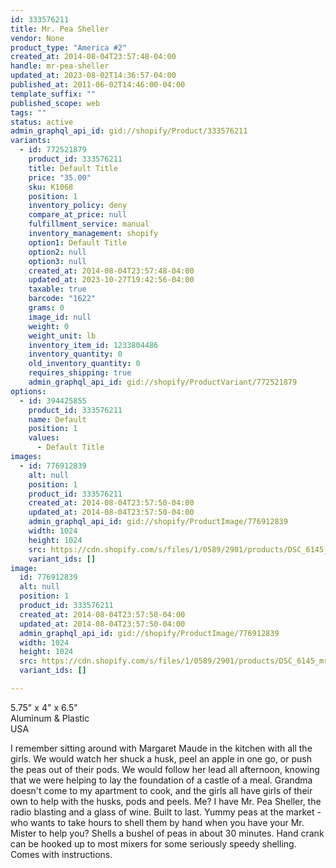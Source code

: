 ```yaml
---
id: 333576211
title: Mr. Pea Sheller
vendor: None
product_type: "America #2"
created_at: 2014-08-04T23:57:48-04:00
handle: mr-pea-sheller
updated_at: 2023-08-02T14:36:57-04:00
published_at: 2011-06-02T14:46:00-04:00
template_suffix: ""
published_scope: web
tags: ""
status: active
admin_graphql_api_id: gid://shopify/Product/333576211
variants:
  - id: 772521879
    product_id: 333576211
    title: Default Title
    price: "35.00"
    sku: K1068
    position: 1
    inventory_policy: deny
    compare_at_price: null
    fulfillment_service: manual
    inventory_management: shopify
    option1: Default Title
    option2: null
    option3: null
    created_at: 2014-08-04T23:57:48-04:00
    updated_at: 2023-10-27T19:42:56-04:00
    taxable: true
    barcode: "1622"
    grams: 0
    image_id: null
    weight: 0
    weight_unit: lb
    inventory_item_id: 1233804486
    inventory_quantity: 0
    old_inventory_quantity: 0
    requires_shipping: true
    admin_graphql_api_id: gid://shopify/ProductVariant/772521879
options:
  - id: 394425855
    product_id: 333576211
    name: Default
    position: 1
    values:
      - Default Title
images:
  - id: 776912839
    alt: null
    position: 1
    product_id: 333576211
    created_at: 2014-08-04T23:57:50-04:00
    updated_at: 2014-08-04T23:57:50-04:00
    admin_graphql_api_id: gid://shopify/ProductImage/776912839
    width: 1024
    height: 1024
    src: https://cdn.shopify.com/s/files/1/0589/2901/products/DSC_6145_mrpeaasheller.jpeg?v=1407211070
    variant_ids: []
image:
  id: 776912839
  alt: null
  position: 1
  product_id: 333576211
  created_at: 2014-08-04T23:57:50-04:00
  updated_at: 2014-08-04T23:57:50-04:00
  admin_graphql_api_id: gid://shopify/ProductImage/776912839
  width: 1024
  height: 1024
  src: https://cdn.shopify.com/s/files/1/0589/2901/products/DSC_6145_mrpeaasheller.jpeg?v=1407211070
  variant_ids: []

---
```


5.75" x 4" x 6.5"  
Aluminum & Plastic  
USA

I remember sitting around with Margaret Maude in the kitchen with all the girls. We would watch her shuck a husk, peel an apple in one go, or push the peas out of their pods. We would follow her lead all afternoon, knowing that we were helping to lay the foundation of a castle of a meal. Grandma doesn't come to my apartment to cook, and the girls all have girls of their own to help with the husks, pods and peels. Me? I have Mr. Pea Sheller, the radio blasting and a glass of wine. Built to last. Yummy peas at the market - who wants to take hours to shell them by hand when you have your Mr. Mister to help you? Shells a bushel of peas in about 30 minutes. Hand crank can be hooked up to most mixers for some seriously speedy shelling. Comes with instructions.
